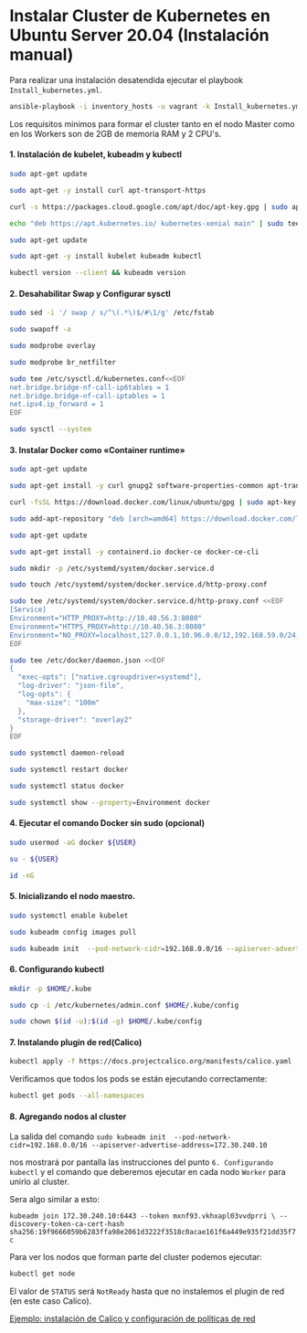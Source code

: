 # Instalar Cluster de Kubernetes en Ubuntu Server 20.04 (Instalación manual)

Para realizar una instalación desatendida ejecutar el playbook `Install_kubernetes.yml`.

```bash
ansible-playbook -i inventory_hosts -u vagrant -k Install_kubernetes.yml
```

Los requisitos minimos para formar el cluster tanto en el nodo Master como en los Workers son de 2GB de memoria RAM y 2 CPU's.

#### 1. Instalación de kubelet, kubeadm y kubectl

```bash
sudo apt-get update
```

```bash
sudo apt-get -y install curl apt-transport-https
```

```bash
curl -s https://packages.cloud.google.com/apt/doc/apt-key.gpg | sudo apt-key add -
```

```bash
echo "deb https://apt.kubernetes.io/ kubernetes-xenial main" | sudo tee /etc/apt/sources.list.d/kubernetes.list
```

```bash
sudo apt-get update
```

```bash
sudo apt-get -y install kubelet kubeadm kubectl
```

```bash
kubectl version --client && kubeadm version
```

#### 

#### 2. Desahabilitar Swap y Configurar sysctl

```bash
sudo sed -i '/ swap / s/^\(.*\)$/#\1/g' /etc/fstab
```

```bash
sudo swapoff -a
```

```bash
sudo modprobe overlay
```

```bash
sudo modprobe br_netfilter
```

```bash
sudo tee /etc/sysctl.d/kubernetes.conf<<EOF
net.bridge.bridge-nf-call-ip6tables = 1
net.bridge.bridge-nf-call-iptables = 1
net.ipv4.ip_forward = 1
EOF
```

```bash
sudo sysctl --system
```

#### 3. Instalar Docker como «Container runtime»

```bash
sudo apt-get update
```

```bash
sudo apt-get install -y curl gnupg2 software-properties-common apt-transport-https ca-certificates
```

```bash
curl -fsSL https://download.docker.com/linux/ubuntu/gpg | sudo apt-key add - 
```

```bash
sudo add-apt-repository "deb [arch=amd64] https://download.docker.com/linux/ubuntu $(lsb_release -cs) stable" 
```

```bash
sudo apt-get update
```

```bash
sudo apt-get install -y containerd.io docker-ce docker-ce-cli 
```

```bash
sudo mkdir -p /etc/systemd/system/docker.service.d 
```

```bash
sudo touch /etc/systemd/system/docker.service.d/http-proxy.conf
```

```bash
sudo tee /etc/systemd/system/docker.service.d/http-proxy.conf <<EOF 
[Service]
Environment="HTTP_PROXY=http://10.40.56.3:8080"
Environment="HTTPS_PROXY=http://10.40.56.3:8080"
Environment="NO_PROXY=localhost,127.0.0.1,10.96.0.0/12,192.168.59.0/24,192.168.39.0/24,192.168.49.0/24,172.30.240.0/20" 
EOF
```

```bash
sudo tee /etc/docker/daemon.json <<EOF 
{ 
  "exec-opts": ["native.cgroupdriver=systemd"], 
  "log-driver": "json-file", 
  "log-opts": { 
    "max-size": "100m" 
  }, 
  "storage-driver": "overlay2" 
} 
EOF
```

```bash
sudo systemctl daemon-reload
```

```bash
sudo systemctl restart docker
```

```bash
sudo systemctl status docker
```

```bash
sudo systemctl show --property=Environment docker
```

#### 

#### 4. Ejecutar el comando Docker sin sudo (opcional)

```bash
sudo usermod -aG docker ${USER}
```

```bash
su - ${USER}
```

```bash
id -nG
```

#### 5. Inicializando el nodo maestro.

```bash
sudo systemctl enable kubelet
```

```bash
sudo kubeadm config images pull
```

```bash
sudo kubeadm init  --pod-network-cidr=192.168.0.0/16 --apiserver-advertise-address="IP DEL NODO MAESTRO"
```

#### 6. Configurando kubectl

```bash
mkdir -p $HOME/.kube
```

```bash
sudo cp -i /etc/kubernetes/admin.conf $HOME/.kube/config
```

```bash
sudo chown $(id -u):$(id -g) $HOME/.kube/config
```

#### 7. Instalando plugin de red(Calico)

```bash
kubectl apply -f https://docs.projectcalico.org/manifests/calico.yaml
```

Verificamos que todos los pods se están ejecutando correctamente:

```bash
kubectl get pods --all-namespaces
```

#### 8. Agregando nodos al cluster

La salida del comando `sudo kubeadm init  --pod-network-cidr=192.168.0.0/16 --apiserver-advertise-address=172.30.240.10`

nos mostrará por pantalla las instrucciones del punto `6. Configurando kubectl` y el comando que deberemos ejecutar en cada nodo `Worker` para unirlo al cluster. 

Sera algo similar a esto:

`kubeadm join 172.30.240.10:6443 --token mxnf93.vkhxapl03vvdprri \
        --discovery-token-ca-cert-hash sha256:19f9666059b6283ffa98e2061d3222f3518c0acae161f6a449e935f21dd35f7c` 

Para ver los nodos que forman parte del cluster podemos ejecutar:

```bash
kubectl get node
```

El valor de `STATUS` será `NotReady` hasta que no instalemos el plugin de red (en este caso Calico).

[Ejemplo: instalación de Calico y configuración de políticas de red](https://docs.oracle.com/es-ww/iaas/Content/ContEng/Tasks/contengsettingupcalico.htm)

# 
